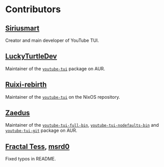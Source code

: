 # Contributors

## <a href="https://github.com/siriusmart" target=_blank>Siriusmart</a>

Creator and main developer of YouTube TUI.

## <a href="https://github.com/LuckyTurtleDev" target=_blank>LuckyTurtleDev</a>

Maintainer of the <a href="https://aur.archlinux.org/packages/youtube-tui" target=_blank>`youtube-tui`</a> package on AUR.

## <a href="https://github.com/Ruixi-rebirth" target=_blank>Ruixi-rebirth</a>

Maintainer of the <a href="https://search.nixos.org/packages?channel=unstable&query=youtube-tui" >`youtube-tui`</a> on the NixOS repository.

## <a href="https://github.com/zaedus" target=_blank>Zaedus</a>

Maintainer of the <a href="https://aur.archlinux.org/packages/youtube-tui-full-bin" target=_blank>`youtube-tui-full-bin`</a>, <a href="https://aur.archlinux.org/packages/youtube-tui-nodefaults-bin" target=_blank>`youtube-tui-nodefaults-bin`</a> and <a href="https://aur.archlinux.org/packages/youtube-tui-git" target=_blank>`youtube-tui-git`</a> package on AUR.

## <a href="https://github.com/fractal-tess" target=_blank>Fractal Tess</a>, <a href="https://github.com/msrd0" target=_blank>msrd0</a>

Fixed typos in README.
